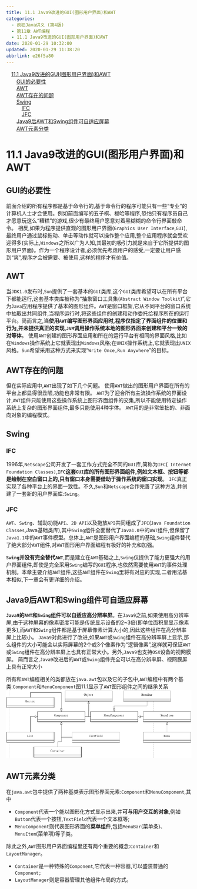 ```yaml
---
title: 11.1 Java9改进的GUI(图形用户界面)和AWT
categories: 
  - 疯狂Java讲义 (第4版)
  - 第11章 AWT编程
  - 11.1 Java9改进的GUI(图形用户界面)和AWT
date: 2020-01-29 10:32:00
updated: 2020-01-29 11:38:20
abbrlink: e26f5a80
---
```

<div id='my_toc'><a href="/JavaReadingNotes/e26f5a80/#11-1-Java9改进的GUI-图形用户界面-和AWT" class="header_1">11.1 Java9改进的GUI(图形用户界面)和AWT</a>&nbsp;<br><a href="/JavaReadingNotes/e26f5a80/#GUI的必要性" class="header_2">GUI的必要性</a>&nbsp;<br><a href="/JavaReadingNotes/e26f5a80/#AWT" class="header_2">AWT</a>&nbsp;<br><a href="/JavaReadingNotes/e26f5a80/#AWT存在的问题" class="header_2">AWT存在的问题</a>&nbsp;<br><a href="/JavaReadingNotes/e26f5a80/#Swing" class="header_2">Swing</a>&nbsp;<br><a href="/JavaReadingNotes/e26f5a80/#IFC" class="header_3">IFC</a>&nbsp;<br><a href="/JavaReadingNotes/e26f5a80/#JFC" class="header_3">JFC</a>&nbsp;<br><a href="/JavaReadingNotes/e26f5a80/#Java9后AWT和Swing组件可自适应屏幕" class="header_2">Java9后AWT和Swing组件可自适应屏幕</a>&nbsp;<br><a href="/JavaReadingNotes/e26f5a80/#AWT元素分类" class="header_2">AWT元素分类</a>&nbsp;<br></div>
<style>.header_1{margin-left: 1em;}.header_2{margin-left: 2em;}.header_3{margin-left: 3em;}.header_4{margin-left: 4em;}.header_5{margin-left: 5em;}.header_6{margin-left: 6em;}</style>
<!--more-->
<script>if (navigator.platform.search('arm')==-1){document.getElementById('my_toc').style.display = 'none';}var e,p = document.getElementsByTagName('p');while (p.length>0) {e = p[0];e.parentElement.removeChild(e);}</script>

<!--end-->
# 11.1 Java9改进的GUI(图形用户界面)和AWT
## GUI的必要性
前面介绍的所有程序都是基于命令行的,基于命令行的程序可能只有一些“专业”的计算机人士才会使用。例如前面编写的五子棋、梭哈等程序,恐怕只有程序员自己才愿意玩这么“糟糕”的游戏,很少有最终用户愿意对着黑糊糊的命令行界面敲命令。
相反,如果为程序提供直观的图形用户界面(`Graphics User Interface`,`GUI`),最终用户通过鼠标拖动、单击等动作就可以操作整个应用,整个应用程序就会受欢迎得多(实际上,`Windows`之所以广为人知,其最初的吸引力就是来自于它所提供的图形用户界面)。作为一个程序设计者,必须优先考虑用户的感受,一定要让用户感到“爽”,程序才会被需要、被使用,这样的程序才有价值。
## AWT
当`JDK1.0`发布时,`Sun`提供了一套基本的`GUI`类库,这个`GUI`类库希望可以在所有平台下都能运行,这套基本类库被称为“抽象窗口工具集(`Abstract Window Toolkit`)”,它为`Java`应用程序提供了基本的图形组件。`AWT`是窗口框架,它从不同平台的窗口系统中抽取出共同组件,当程序运行时,将这些组件的创建和动作委托给程序所在的运行平台。简而言之,**当使用`AWT`编写图形界面应用时,程序仅指定了界面组件的位置和行为,并未提供真正的实现,`JVM`调用操作系统本地的图形界面来创建和平台一致的对等体**。
使用`AWT`创建的图形界面应用和所在的运行平台有相同的界面风格,比如在`Windows`操作系统上它就表现出`Windows`风格;在`UNIX`操作系统上,它就表现出`UNIX`风格。`Sun`希望采用这种方式来实现“`Write Once,Run Anywhere`”的目标。
## AWT存在的问题
但在实际应用中,`AWT`出现了如下几个问题。
使用`AWT`做出的图形用户界面在所有的平台上都显得很丑陋,功能也非常有限。
`AWT`为了迎合所有主流操作系统的界面设计,`AWT`组件只能使用这些操作系统上图形界面组件的交集,所以不能使用特定操作系统上复杂的图形界面组件,最多只能使用4种字体。
`AWT`用的是非常笨拙的、非面向对象的编程模式。
## Swing
### IFC
1996年,`Netscape`公司开发了一套工作方式完全不同的`GUI`库,简称为`IFC`(` Internet Foundation Classes)`,**`IFC`这套`GUI`库的所有图形界面组件,例如文本框、按钮等都是绘制在空白窗口上的,只有窗口本身需要借助于操作系统的窗口实现**。
`IFC`真正实现了各种平台上的界面一致性。不久,`Sun`和`Netscape`合作完善了这种方法,并创建了一套新的用户界面库:`Swing`。
### JFC
`AWT`、`Swing`、辅助功能`API`、`2D API`以及拖放`API`共同组成了`JFC`(`Java Foundation Classes`,Java基础类库),其中`Swing`组件全面替代了`Java1.0`中的`AWT`组件,但保留了`Java1.1`中的`AWT`事件模型。总体上,`AWT`是图形用户界面编程的基础,`Swing`组件替代了绝大部分`AWT`组件,对`AWT`图形用户界面编程有极好的补充和加强。

**`Swing`并没有完全替代`AWT`**,而是建立在`AWT`基础之上,`Swing`仅提供了能力更强大的用户界面组件,即使是完全采用`Swing`编写的`GUI`程序,也依然需要使用`AWT`的事件处理机制。本章主要介绍`AWT`组件,这些`AWT`组件在`Swing`里将有对应的实现,二者用法基本相似,下一章会有更详细的介绍。

## Java9后AWT和Swing组件可自适应屏幕
**`Java9`的`AWT`和`Swing`组件可以自适应高分辨率屏**。在`Java9`之前,如果使用高分辨率屏,由于这种屏幕的像素密度可能是传统显示设备的2~3倍(即单位面积里显示像素更多),而`AWT`和`Swing`组件都是基于屏幕像素计算大小的,因此这些组件在高分辨率屏上比较小。
`Java9`对此进行了改进,如果`AWT`或`Swing`组件在高分辨率屏上显示,那么组件的大小可能会以实际屏幕的2个或3个像素作为“逻辑像素”,这样就可保证`AWT`或`Swing`组件在高分辨率屏上也具有正常大小。另外,`Java9`也支持`OSX`设备的视网膜屏。
简而言之,`Java9`改进后的`AWT`或`Swing`组件完全可以在高分辨率屏、视网膜屏上具有正常大小

所有和`AWT`编程相关的类都放在`java.awt`包以及它的子包中,`AWT`编程中有两个基类:`Component`和`MenuComponent`图11.1显示了`AWT`图形组件之间的继承关系
![这里有一张图片](https://raw.githubusercontent.com/lanlan2017/images/master/CrazyJavaHandout4/Chapter4/11.1.0/1.png)
## AWT元素分类
在`java.awt`包中提供了两种基类表示图形界面元素:`Component`和`MenuComponent`,其中
- `Component`代表一个能以图形化方式显示出来,并**可与用户交互的对象**,例如`Button`代表一个按钮,`TextField`代表一个文本框等;
- `MenuComponent`则代表图形界面的**菜单组件**,包括`MenuBar`(菜单条)、`MenuItem`(菜单项)等子类。

除此之外,`AWT`图形用户界面编程里还有两个重要的概念:`Container`和`LayoutManager`。
- `Container`是一种特殊的`Component`,它代表一种容器,可以盛装普通的`Component;`
- `LayoutManager`则是容器管理其他组件布局的方式。

<!-- CrazyJavaHandout4/Chapter4/11.1.0/ -->
